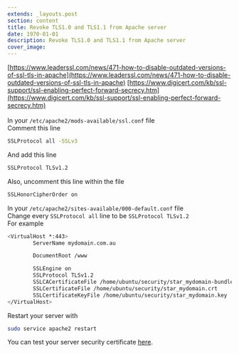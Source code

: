 ```yaml
---
extends: _layouts.post
section: content
title: Revoke TLS1.0 and TLS1.1 from Apache server
date: 1970-01-01
description: Revoke TLS1.0 and TLS1.1 from Apache server
cover_image: 
---
```


[https://www.leaderssl.com/news/471-how-to-disable-outdated-versions-of-ssl-tls-in-apache](https://www.leaderssl.com/news/471-how-to-disable-outdated-versions-of-ssl-tls-in-apache)
[https://www.digicert.com/kb/ssl-support/ssl-enabling-perfect-forward-secrecy.htm](https://www.digicert.com/kb/ssl-support/ssl-enabling-perfect-forward-secrecy.htm)
<br><br>
In your `/etc/apache2/mods-available/ssl.conf` file <br>
Comment this line 
```bash
SSLProtocol all -SSLv3
```
And add this line 
```bash
SSLProtocol TLSv1.2
```
Also, uncomment this line within the file
```bash
SSLHonorCipherOrder on
```
In your `/etc/apache2/sites-available/000-default.conf` file <br>
Change every `SSLProtocol all` line to be `SSLProtocol TLSv1.2` <br>
For example
```bash
<VirtualHost *:443>
        ServerName mydomain.com.au

        DocumentRoot /www

        SSLEngine on
        SSLProtocol TLSv1.2
        SSLCACertificateFile /home/ubuntu/security/star_mydomain-bundle.crt
        SSLCertificateFile /home/ubuntu/security/star_mydomain.crt
        SSLCertificateKeyFile /home/ubuntu/security/star_mydomain.key
</VirtualHost>
```
Restart your server with
```bash
sudo service apache2 restart
```

You can test your server security certificate [here](https://www.ssllabs.com/ssltest/analyze). 
